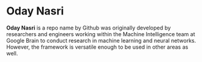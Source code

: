 # Oday Nasri
**Oday Nasri** is a repo name by Github was originally developed by researchers and engineers working within the Machine Intelligence team at Google Brain to conduct research in machine learning and neural networks. However, the framework is versatile enough to be used in other areas as well.